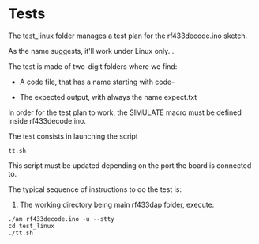 Tests
=====

The test_linux folder manages a test plan for the rf433decode.ino sketch.

As the name suggests, it'll work under Linux only...

The test is made of two-digit folders where we find:

- A code file, that has a name starting with code-

- The expected output, with always the name expect.txt

In order for the test plan to work, the SIMULATE macro must be defined inside
rf433decode.ino.

The test consists in launching the script

    tt.sh

This script must be updated depending on the port the board is connected to.

The typical sequence of instructions to do the test is:

1. The working directory being main rf433dap folder, execute:

```shell
./am rf433decode.ino -u --stty
cd test_linux
./tt.sh
```

